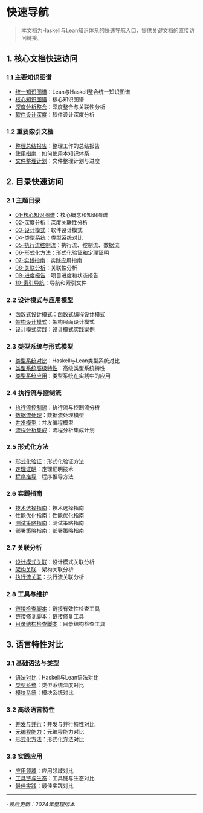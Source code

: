 # 快速导航

> 本文档为Haskell与Lean知识体系的快速导航入口，提供关键文档的直接访问链接。

## 1. 核心文档快速访问

### 1.1 主要知识图谱

- [统一知识图谱](lean_haskell_unified_knowledge_graph.md)：Lean与Haskell整合统一知识图谱
- [核心知识图谱](01-核心知识图谱/01-知识图谱-核心.md)：核心知识图谱
- [深度分析整合](02-深度分析/01-深度分析-整合.md)：深度整合与关联性分析
- [软件设计深度](02-深度分析/02-软件设计-深度.md)：软件设计深度分析

### 1.2 重要索引文档

- [整理总结报告](整理总结报告_更新版.md)：整理工作的总结报告
- [使用指南](使用指南.md)：如何使用本知识体系
- [文件整理计划](文件整理计划.md)：文件整理计划与进度

## 2. 目录快速访问

### 2.1 主题目录

- [01-核心知识图谱](01-核心知识图谱/)：核心概念和知识图谱
- [02-深度分析](02-深度分析/)：深度关联性分析
- [03-设计模式](03-设计模式/)：软件设计模式
- [04-类型系统](04-类型系统/)：类型系统对比
- [05-执行流控制流](05-执行流控制流/)：执行流、控制流、数据流
- [06-形式化方法](06-形式化方法/)：形式化验证和定理证明
- [07-实践指南](07-实践指南/)：实践应用指南
- [08-关联分析](08-关联分析/)：关联性分析
- [09-进度报告](09-进度报告/)：项目进度和状态报告
- [10-索引导航](10-索引导航/)：导航和索引文件

### 2.2 设计模式与应用模型

- [函数式设计模式](03-设计模式/01-设计模式-函数式.md)：函数式编程设计模式
- [架构设计模式](03-设计模式/02-设计模式-架构.md)：架构层面设计模式
- [设计模式实践](03-设计模式/03-设计模式-实践.md)：设计模式实践案例

### 2.3 类型系统与形式模型

- [类型系统对比](04-类型系统/01-类型系统-对比.md)：Haskell与Lean类型系统对比
- [类型系统高级特性](04-类型系统/02-类型系统-高级特性.md)：高级类型系统特性
- [类型系统应用](04-类型系统/03-类型系统-应用.md)：类型系统在实践中的应用

### 2.4 执行流与控制流

- [执行流控制流](05-执行流控制流/01-执行流-控制流.md)：执行流与控制流分析
- [数据流处理](05-执行流控制流/02-数据流-处理.md)：数据流处理模型
- [并发模型](05-执行流控制流/03-并发模型.md)：并发编程模型
- [流程分析集成](05-执行流控制流/04-流程分析集成计划.md)：流程分析集成计划

### 2.5 形式化方法

- [形式化验证](06-形式化方法/01-形式化验证.md)：形式化验证方法
- [定理证明](06-形式化方法/02-定理证明.md)：定理证明技术
- [程序推导](06-形式化方法/03-程序推导.md)：程序推导方法

### 2.6 实践指南

- [技术选择指南](07-实践指南/01-technology-selection-guide.md)：技术选择指南
- [性能优化指南](07-实践指南/02-performance-optimization-guide.md)：性能优化指南
- [测试策略指南](07-实践指南/03-testing-strategies-guide.md)：测试策略指南
- [部署策略指南](07-实践指南/04-deployment-strategies-guide.md)：部署策略指南

### 2.7 关联分析

- [设计模式关联](08-关联分析/01-design-patterns-correlation.md)：设计模式关联分析
- [架构关联](08-关联分析/02-architecture-correlation.md)：架构关联分析
- [执行流关联](08-关联分析/03-execution-flow-correlation.md)：执行流关联分析

### 2.8 工具与维护

- [链接检查脚本](check_links.ps1)：链接有效性检查工具
- [链接修复脚本](fix_links.ps1)：链接修复工具
- [目录结构检查脚本](check_structure.ps1)：目录结构检查工具

## 3. 语言特性对比

### 3.1 基础语法与类型

- [语法对比](lean_haskell_unified_knowledge_graph.md#91-语法对比)：Haskell与Lean语法对比
- [类型系统](lean_haskell_unified_knowledge_graph.md#2-类型系统深度对比)：类型系统深度对比
- [模块系统](lean_haskell_unified_knowledge_graph.md#92-模块系统)：模块系统对比

### 3.2 高级语言特性

- [并发与并行](lean_haskell_unified_knowledge_graph.md#93-并发与并行)：并发与并行特性对比
- [元编程能力](lean_haskell_unified_knowledge_graph.md#94-元编程能力)：元编程能力对比
- [形式化方法](lean_haskell_unified_knowledge_graph.md#5-形式化方法)：形式化方法对比

### 3.3 实践应用

- [应用领域](lean_haskell_unified_knowledge_graph.md#61-应用领域)：应用领域对比
- [工具链与生态](lean_haskell_unified_knowledge_graph.md#62-工具链与生态)：工具链与生态对比
- [最佳实践](lean_haskell_unified_knowledge_graph.md#63-最佳实践)：最佳实践对比

---

-*最后更新：2024年整理版本*
